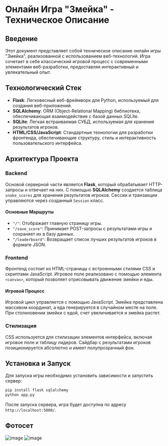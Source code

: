 # Онлайн Игра "Змейка" - Техническое Описание

## Введение

Этот документ представляет собой техническое описание онлайн игры "Змейка", реализованной с использованием веб-технологий. Игра сочетает в себе классический игровой процесс с современными элементами веб-разработки, предоставляя интерактивный и увлекательный опыт.

## Технологический Стек

- **Flask**: Легковесный веб-фреймворк для Python, используемый для создания веб-приложений.
- **SQLAlchemy**: ORM (Object-Relational Mapping) библиотека, обеспечивающая взаимодействие с базой данных SQLite.
- **SQLite**: Легкая встраиваемая СУБД, используемая для хранения результатов игроков.
- **HTML/CSS/JavaScript**: Стандартные технологии для разработки фронтенда, обеспечивающие структуру, стиль и интерактивность пользовательского интерфейса.

## Архитектура Проекта

### Backend

Основой серверной части является **Flask**, который обрабатывает HTTP-запросы и отвечает на них. С помощью **SQLAlchemy** создается таблица `snake_scores` для хранения результатов игроков. Сессии и транзакции управляются через созданный `Session` класс.

#### Основные Маршруты

- `"/"`: Отображает главную страницу игры.
- `"/save_score"`: Принимает POST-запросы с результатами игры и сохраняет их в базу данных.
- `"/leaderboard"`: Возвращает список лучших результатов игроков в формате JSON.

### Frontend

Фронтенд состоит из HTML-страницы с встроенными стилями CSS и скриптами JavaScript. Игровое поле реализовано с помощью элемента `<canvas>`, который позволяет отрисовывать движение змейки и еды.

#### Игровой Процесс

Игровой цикл управляется с помощью JavaScript. Змейка представлена массивом координат, а еда генерируется в случайном месте на поле. При столкновении змейки с едой, счет увеличивается и змейка растет.

### Стилизация

CSS используется для стилизации элементов интерфейса, включая игровое поле и таблицу лидеров. Сайдбар с результатами игроков позиционируется абсолютно и имеет полупрозрачный фон.

## Установка и Запуск

Для запуска игры необходимо установить зависимости и запустить сервер:

```bash
pip install flask sqlalchemy
python app.py
```

После запуска сервера, игра будет доступна по адресу `http://localhost:5000/`.


## Фотосет
![image](https://github.com/artyoma2000/simple-snake-flask/assets/70951593/aa92b668-3488-4f9e-850c-9cb2d754ad5b)
![image](https://github.com/artyoma2000/simple-snake-flask/assets/70951593/fcca634f-a153-45f4-9c77-b724c018ef96)



